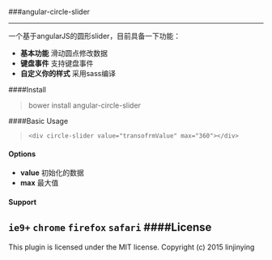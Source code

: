###angular-circle-slider

-------
一个基于angularJS的圆形slider，目前具备一下功能：
- **基本功能** 滑动圆点修改数据
- **键盘事件** 支持键盘事件
- **自定义你的样式** 采用sass编译

####Install
> bower install angular-circle-slider

####Basic Usage
> `<div circle-slider value="transofrmValue" max="360"></div>`  
#### Options
- **value**  初始化的数据
- **max** 最大值
#### Support
`ie9+`  `chrome` `firefox` `safari`
####License
--------
This plugin is licensed under the MIT license.
Copyright (c) 2015 linjinying
